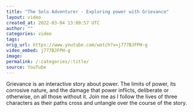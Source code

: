 ```yaml
---
title: "The Solo Adventurer - Exploring power with Grievance"
layout: video
created_at: 2022-03-04 13:09:57 UTC
author: ""
categories: video
tags: 
orig_url: https://www.youtube.com/watch?v=j777BJFPH-g
video_embed: j777BJFPH-g
image:
permalink: /:categories/:title/
source: YouTube
---
```

Grievance is an interactive story about power. The limits of power, its corrosive nature, and the damage that power inflicts, deliberate or otherwise, on all those without it. Join me as I follow the lives of three characters as their paths cross and untangle over the course of the story.